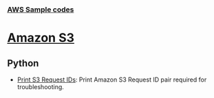 ### [AWS Sample codes](/) 

# [Amazon S3](../)

## Python

* [Print S3 Request IDs](/S3/python/printS3RequestIDs.py): Print Amazon S3 Request ID pair required for troubleshooting.
      
